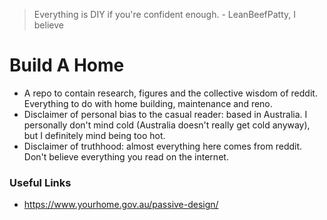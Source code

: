 >Everything is DIY if you're confident enough. - LeanBeefPatty, I believe

# Build A Home

* A repo to contain research, figures and the collective wisdom of reddit. Everything to do with home building, maintenance and reno. 
* Disclaimer of personal bias to the casual reader: based in Australia. I personally don't mind cold (Australia doesn't really get cold anyway), but I definitely mind being too hot.
* Disclaimer of truthhood: almost everything here comes from reddit. Don't believe everything you read on the internet.

### Useful Links

* https://www.yourhome.gov.au/passive-design/
